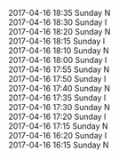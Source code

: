 2017-04-16 18:35 Sunday  N  
2017-04-16 18:30 Sunday  I  
2017-04-16 18:20 Sunday  N  
2017-04-16 18:15 Sunday  I  
2017-04-16 18:10 Sunday  N  
2017-04-16 18:00 Sunday  I  
2017-04-16 17:55 Sunday  N  
2017-04-16 17:50 Sunday  I  
2017-04-16 17:40 Sunday  N  
2017-04-16 17:35 Sunday  I  
2017-04-16 17:30 Sunday  N  
2017-04-16 17:20 Sunday  I  
2017-04-16 17:15 Sunday  N  
2017-04-16 16:20 Sunday  I  
2017-04-16 16:15 Sunday  N  
